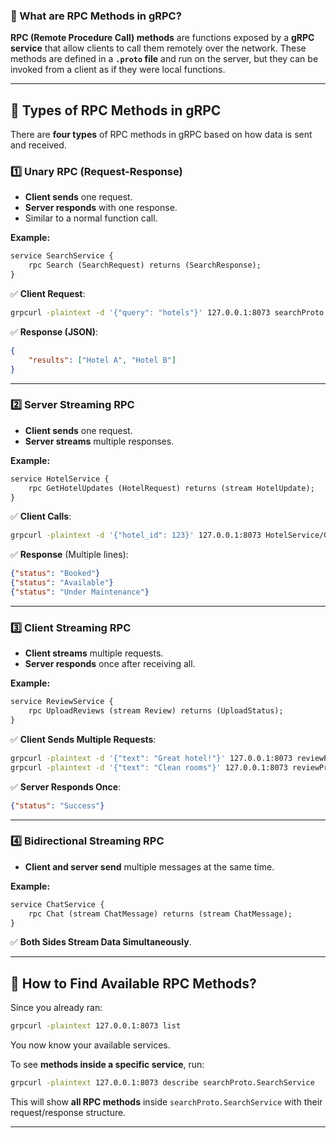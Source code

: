 ### **🔹 What are RPC Methods in gRPC?**  

**RPC (Remote Procedure Call) methods** are functions exposed by a **gRPC service** that allow clients to call them remotely over the network. These methods are defined in a **`.proto` file** and run on the server, but they can be invoked from a client as if they were local functions.

---

## **🔹 Types of RPC Methods in gRPC**
There are **four types** of RPC methods in gRPC based on how data is sent and received.

### **1️⃣ Unary RPC (Request-Response)**
- **Client sends** one request.
- **Server responds** with one response.
- Similar to a normal function call.
  
**Example:**
```proto
service SearchService {
    rpc Search (SearchRequest) returns (SearchResponse);
}
```
✅ **Client Request**:
```sh
grpcurl -plaintext -d '{"query": "hotels"}' 127.0.0.1:8073 searchProto.SearchService/Search
```
✅ **Response (JSON)**:
```json
{
    "results": ["Hotel A", "Hotel B"]
}
```

---

### **2️⃣ Server Streaming RPC**
- **Client sends** one request.
- **Server streams** multiple responses.

**Example:**
```proto
service HotelService {
    rpc GetHotelUpdates (HotelRequest) returns (stream HotelUpdate);
}
```
✅ **Client Calls**:
```sh
grpcurl -plaintext -d '{"hotel_id": 123}' 127.0.0.1:8073 HotelService/GetHotelUpdates
```
✅ **Response** (Multiple lines):
```json
{"status": "Booked"}
{"status": "Available"}
{"status": "Under Maintenance"}
```

---

### **3️⃣ Client Streaming RPC**
- **Client streams** multiple requests.
- **Server responds** once after receiving all.

**Example:**
```proto
service ReviewService {
    rpc UploadReviews (stream Review) returns (UploadStatus);
}
```
✅ **Client Sends Multiple Requests**:
```sh
grpcurl -plaintext -d '{"text": "Great hotel!"}' 127.0.0.1:8073 reviewProto.ReviewService/UploadReviews
grpcurl -plaintext -d '{"text": "Clean rooms"}' 127.0.0.1:8073 reviewProto.ReviewService/UploadReviews
```
✅ **Server Responds Once**:
```json
{"status": "Success"}
```

---

### **4️⃣ Bidirectional Streaming RPC**
- **Client and server send** multiple messages at the same time.

**Example:**
```proto
service ChatService {
    rpc Chat (stream ChatMessage) returns (stream ChatMessage);
}
```
✅ **Both Sides Stream Data Simultaneously**.

---

## **🔹 How to Find Available RPC Methods?**
Since you already ran:
```sh
grpcurl -plaintext 127.0.0.1:8073 list
```
You now know your available services.

To see **methods inside a specific service**, run:
```sh
grpcurl -plaintext 127.0.0.1:8073 describe searchProto.SearchService
```

This will show **all RPC methods** inside `searchProto.SearchService` with their request/response structure.

---
